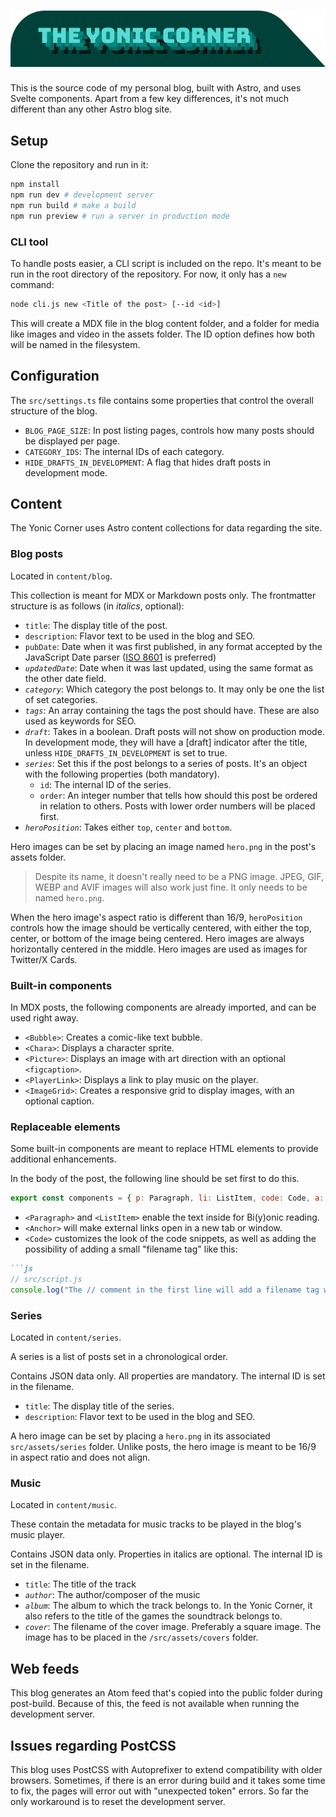 # ![The Yonic Corner](./public/img/desktop-logo.svg)

This is the source code of my personal blog, built with Astro, and uses Svelte components. Apart from a few key differences, it's not much different than any other Astro blog site.

## Setup

Clone the repository and run in it:

```bash
npm install
npm run dev # development server
npm run build # make a build
npm run preview # run a server in production mode
```

### CLI tool

To handle posts easier, a CLI script is included on the repo. It's meant to be run in the root directory of the repository. For now, it only has a `new` command:

```bash
node cli.js new <Title of the post> [--id <id>]
```

This will create a MDX file in the blog content folder, and a folder for media like images and video in the assets folder. The ID option defines how both will be named in the filesystem.

## Configuration

The `src/settings.ts` file contains some properties that control the overall structure of the blog.

* `BLOG_PAGE_SIZE`: In post listing pages, controls how many posts should be displayed per page.
* `CATEGORY_IDS`: The internal IDs of each category.
* `HIDE_DRAFTS_IN_DEVELOPMENT`: A flag that hides draft posts in development mode.

## Content

The Yonic Corner uses Astro content collections for data regarding the site.

### Blog posts

Located in `content/blog`.

This collection is meant for MDX or Markdown posts only. The frontmatter structure is as follows (in *italics*, optional):

* `title`: The display title of the post.
* `description`: Flavor text to be used in the blog and SEO.
* `pubDate`: Date when it was first published, in any format accepted by the JavaScript Date parser ([ISO 8601](https://en.wikipedia.org/wiki/ISO_8601) is preferred)
* *`updatedDate`*: Date when it was last updated, using the same format as the other date field.
* *`category`*: Which category the post belongs to. It may only be one the list of set categories.
* *`tags`*: An array containing the tags the post should have. These are also used as keywords for SEO.
* *`draft`*: Takes in a boolean. Draft posts will not show on production mode. In development mode, they will have a \[draft\] indicator after the title, unless `HIDE_DRAFTS_IN_DEVELOPMENT` is set to true.
* *`series`*: Set this if the post belongs to a series of posts. It's an object with the following properties (both mandatory).
  * `id`: The internal ID of the series.
  * `order`: An integer number that tells how should this post be ordered in relation to others. Posts with lower order numbers will be placed first.
* *`heroPosition`*: Takes either `top`, `center` and `bottom`.

Hero images can be set by placing an image named `hero.png` in the post's assets folder.

> Despite its name, it doesn't really need to be a PNG image. JPEG, GIF, WEBP and AVIF images will also work just fine. It only needs to be named `hero.png`.

When the hero image's aspect ratio is different than 16/9, `heroPosition` controls how the image should be vertically centered, with either the top, center, or bottom of the image being centered. Hero images are always horizontally centered in the middle. Hero images are used as images for Twitter/X Cards.

### Built-in components

In MDX posts, the following components are already imported, and can be used right away.

* `<Bubble>`: Creates a comic-like text bubble.
* `<Chara>`: Displays a character sprite.
* `<Picture>`: Displays an image with art direction with an optional `<figcaption>`.
* `<PlayerLink>`: Displays a link to play music on the player.
* `<ImageGrid>`: Creates a responsive grid to display images, with an optional caption.

### Replaceable elements

Some built-in components are meant to replace HTML elements to provide additional enhancements.

In the body of the post, the following line should be set first to do this.

```js
export const components = { p: Paragraph, li: ListItem, code: Code, a: Anchor };
```

* `<Paragraph>` and `<ListItem>` enable the text inside for Bi(y)onic reading.
* `<Anchor>` will make external links open in a new tab or window.
* `<Code>` customizes the look of the code snippets, as well as adding the possibility of adding a small "filename tag" like this:
```markdown
```js
// src/script.js
console.log("The // comment in the first line will add a filename tag with the name 'src/script.js'");
```

### Series

Located in `content/series`.

A series is a list of posts set in a chronological order.

Contains JSON data only. All properties are mandatory. The internal ID is set in the filename.

* `title`: The display title of the series.
* `description`: Flavor text to be used in the blog and SEO.

A hero image can be set by placing a `hero.png` in its associated `src/assets/series` folder. Unlike posts, the hero image is meant to be 16/9 in aspect ratio and does not align.

### Music

Located in `content/music`.

These contain the metadata for music tracks to be played in the blog's music player.

Contains JSON data only. Properties in italics are optional. The internal ID is set in the filename.

* `title`: The title of the track
* *`author`*: The author/composer of the music
* *`album`*: The album to which the track belongs to. In the Yonic Corner, it also refers to the title of the games the soundtrack belongs to.
* *`cover`*: The filename of the cover image. Preferably a square image. The image has to be placed in the `/src/assets/covers` folder.

## Web feeds

This blog generates an Atom feed that's copied into the public folder during post-build. Because of this, the feed is not available when running the development server.

## Issues regarding PostCSS

This blog uses PostCSS with Autoprefixer to extend compatibility with older browsers. Sometimes, if there is an error during build and it takes some time to fix, the pages will error out with "unexpected token" errors. So far the only workaround is to reset the development server.